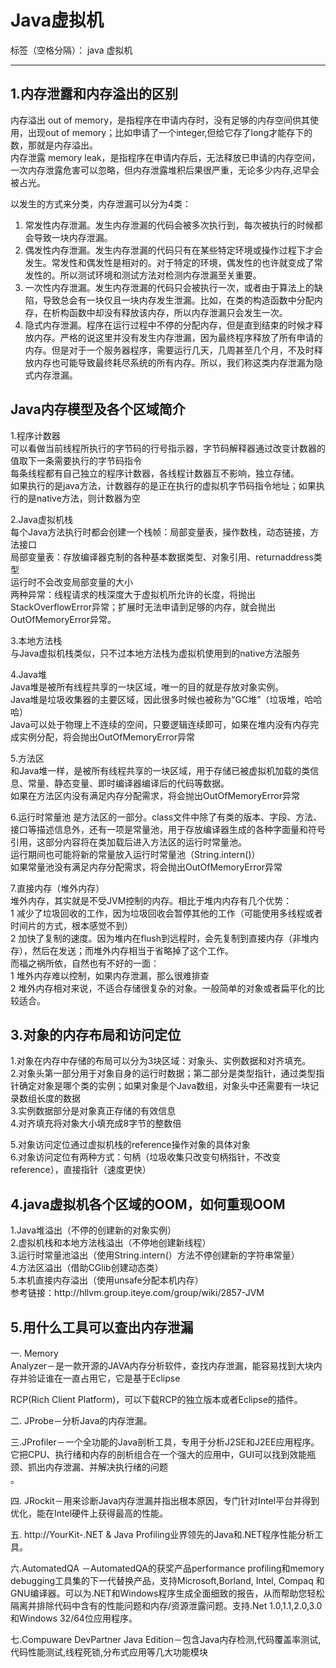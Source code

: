 ﻿# Java虚拟机

标签（空格分隔）： java 虚拟机

---

<h2>1.内存泄露和内存溢出的区别</h2>
内存溢出 out of memory，是指程序在申请内存时，没有足够的内存空间供其使用，出现out of memory；比如申请了一个integer,但给它存了long才能存下的数，那就是内存溢出。</br>
内存泄露 memory leak，是指程序在申请内存后，无法释放已申请的内存空间，一次内存泄露危害可以忽略，但内存泄露堆积后果很严重，无论多少内存,迟早会被占光。</br>

以发生的方式来分类，内存泄漏可以分为4类： </br>

1. 常发性内存泄漏。发生内存泄漏的代码会被多次执行到，每次被执行的时候都会导致一块内存泄漏。 </br>
2. 偶发性内存泄漏。发生内存泄漏的代码只有在某些特定环境或操作过程下才会发生。常发性和偶发性是相对的。对于特定的环境，偶发性的也许就变成了常发性的。所以测试环境和测试方法对检测内存泄漏至关重要。 </br>
3. 一次性内存泄漏。发生内存泄漏的代码只会被执行一次，或者由于算法上的缺陷，导致总会有一块仅且一块内存发生泄漏。比如，在类的构造函数中分配内存，在析构函数中却没有释放该内存，所以内存泄漏只会发生一次。</br> 
4. 隐式内存泄漏。程序在运行过程中不停的分配内存，但是直到结束的时候才释放内存。严格的说这里并没有发生内存泄漏，因为最终程序释放了所有申请的内存。但是对于一个服务器程序，需要运行几天，几周甚至几个月，不及时释放内存也可能导致最终耗尽系统的所有内存。所以，我们称这类内存泄漏为隐式内存泄漏。 </br>


<h2>Java内存模型及各个区域简介</h2>
1.程序计数器</br>
可以看做当前线程所执行的字节码的行号指示器，字节码解释器通过改变计数器的值取下一条需要执行的字节码指令</br>
每条线程都有自己独立的程序计数器，各线程计数器互不影响，独立存储。</br>
如果执行的是java方法，计数器存的是正在执行的虚拟机字节码指令地址；如果执行的是native方法，则计数器为空</br>

2.Java虚拟机栈</br>
每个Java方法执行时都会创建一个栈帧：局部变量表，操作数栈，动态链接，方法接口</br>
局部变量表：存放编译器克制的各种基本数据类型、对象引用、returnaddress类型</br>
运行时不会改变局部变量的大小</br>
两种异常：线程请求的栈深度大于虚拟机所允许的长度，将抛出StackOverflowError异常；扩展时无法申请到足够的内存，就会抛出OutOfMemoryError异常。</br>

3.本地方法栈</br>
与Java虚拟机栈类似，只不过本地方法栈为虚拟机使用到的native方法服务</br>

4.Java堆</br>
Java堆是被所有线程共享的一块区域，唯一的目的就是存放对象实例。</br>
Java堆是垃圾收集器的主要区域，因此很多时候也被称为“GC堆”（垃圾堆，哈哈哈）</br>
Java可以处于物理上不连续的空间，只要逻辑连续即可，如果在堆内没有内存完成实例分配，将会抛出OutOfMemoryError异常</br>

5.方法区</br>
和Java堆一样，是被所有线程共享的一块区域，用于存储已被虚拟机加载的类信息、常量、静态变量、即时编译器编译后的代码等数据。</br>
如果在方法区内没有满足内存分配需求，将会抛出OutOfMemoryError异常</br>

6.运行时常量池
是方法区的一部分。class文件中除了有类的版本、字段、方法、接口等描述信息外，还有一项是常量池，用于存放编译器生成的各种字面量和符号引用，这部分内容将在类加载后进入方法区的运行时常量池。</br>
运行期间也可能将新的常量放入运行时常量池（String.intern()）</br>
如果常量池没有满足内存分配需求，将会抛出OutOfMemoryError异常</br>

7.直接内存（堆外内存）</br>
堆外内存，其实就是不受JVM控制的内存。相比于堆内内存有几个优势： </br>
1 减少了垃圾回收的工作，因为垃圾回收会暂停其他的工作（可能使用多线程或者时间片的方式，根本感觉不到） </br>
2 加快了复制的速度。因为堆内在flush到远程时，会先复制到直接内存（非堆内存），然后在发送；而堆外内存相当于省略掉了这个工作。 </br>
而福之祸所依，自然也有不好的一面： </br>
1 堆外内存难以控制，如果内存泄漏，那么很难排查 </br>
2 堆外内存相对来说，不适合存储很复杂的对象。一般简单的对象或者扁平化的比较适合。</br>




<h2>3.对象的内存布局和访问定位</h2>
1.对象在内存中存储的布局可以分为3块区域：对象头、实例数据和对齐填充。</br>
2.对象头第一部分用于对象自身的运行时数据；第二部分是类型指针，通过类型指针确定对象是哪个类的实例；如果对象是个Java数组，对象头中还需要有一块记录数组长度的数据</br>
3.实例数据部分是对象真正存储的有效信息</br>
4.对齐填充将对象大小填充成8字节的整数倍</br>

5.对象访问定位通过虚拟机栈的reference操作对象的具体对象</br>
6.对象访问定位有两种方式：句柄（垃圾收集只改变句柄指针，不改变reference），直接指针（速度更快）</br>



<h2>4.java虚拟机各个区域的OOM，如何重现OOM</h2>
1.Java堆溢出（不停的创建新的对象实例）</br>
2.虚拟机栈和本地方法栈溢出（不停地创建新线程）</br>
3.运行时常量池溢出（使用String.intern(）方法不停创建新的字符串常量）</br>
4.方法区溢出（借助CGlib创建动态类）</br>
5.本机直接内存溢出（使用unsafe分配本机内存）</br>
参考链接：http://hllvm.group.iteye.com/group/wiki/2857-JVM</br>

<h2>5.用什么工具可以查出内存泄漏</h2>
一. Memory</br>
Analyzer－是一款开源的JAVA内存分析软件，查找内存泄漏，能容易找到大块内存并验证谁在一直占用它，它是基于Eclipse</br>

RCP(Rich Client Platform)，可以下载RCP的独立版本或者Eclipse的插件。</br>

二. JProbe－分析Java的内存泄漏。</br>

三.JProfiler－一个全功能的Java剖析工具，专用于分析J2SE和J2EE应用程序。它把CPU、执行绪和内存的剖析组合在一个强大的应用中，GUI可以找到效能瓶颈、抓出内存泄漏、并解决执行绪的问题</br>。

四. JRockit－用来诊断Java内存泄漏并指出根本原因，专门针对Intel平台并得到优化，能在Intel硬件上获得最高的性能。</br>

五. http://YourKit-.NET & Java Profiling业界领先的Java和.NET程序性能分析工具。</br>

六.AutomatedQA －AutomatedQA的获奖产品performance profiling和memory debugging工具集的下一代替换产品，支持Microsoft,Borland, Intel, Compaq 和 GNU编译器。可以为.NET和Windows程序生成全面细致的报告，从而帮助您轻松隔离并排除代码中含有的性能问题和内存/资源泄露问题。支持.Net 1.0,1.1,2.0,3.0和Windows 32/64位应用程序。</br>

七.Compuware DevPartner Java Edition－包含Java内存检测,代码覆盖率测试,代码性能测试,线程死锁,分布式应用等几大功能模块







